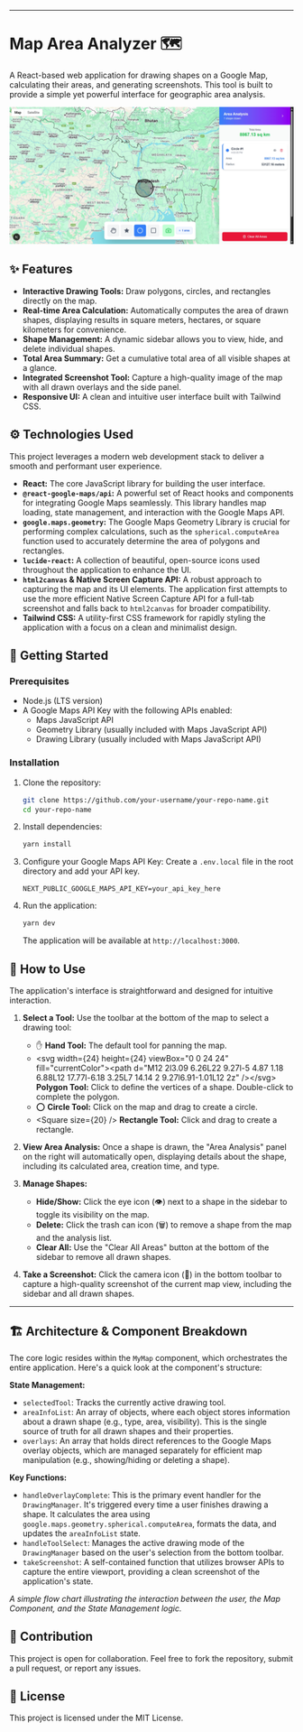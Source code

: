 -----

# Map Area Analyzer 🗺️

A React-based web application for drawing shapes on a Google Map, calculating their areas, and generating screenshots. This tool is built to provide a simple yet powerful interface for geographic area analysis.

![A screenshot of the Map Area Analyzer application](public/assets/map-screenshot-1758103390475.png)

## ✨ Features

  * **Interactive Drawing Tools:** Draw polygons, circles, and rectangles directly on the map.
  * **Real-time Area Calculation:** Automatically computes the area of drawn shapes, displaying results in square meters, hectares, or square kilometers for convenience.
  * **Shape Management:** A dynamic sidebar allows you to view, hide, and delete individual shapes.
  * **Total Area Summary:** Get a cumulative total area of all visible shapes at a glance.
  * **Integrated Screenshot Tool:** Capture a high-quality image of the map with all drawn overlays and the side panel.
  * **Responsive UI:** A clean and intuitive user interface built with Tailwind CSS.

## ⚙️ Technologies Used

This project leverages a modern web development stack to deliver a smooth and performant user experience.

  * **React:** The core JavaScript library for building the user interface.
  * **`@react-google-maps/api`:** A powerful set of React hooks and components for integrating Google Maps seamlessly. This library handles map loading, state management, and interaction with the Google Maps API.
  * **`google.maps.geometry`:** The Google Maps Geometry Library is crucial for performing complex calculations, such as the `spherical.computeArea` function used to accurately determine the area of polygons and rectangles.
  * **`lucide-react`:** A collection of beautiful, open-source icons used throughout the application to enhance the UI.
  * **`html2canvas` & Native Screen Capture API:** A robust approach to capturing the map and its UI elements. The application first attempts to use the more efficient Native Screen Capture API for a full-tab screenshot and falls back to `html2canvas` for broader compatibility.
  * **Tailwind CSS:** A utility-first CSS framework for rapidly styling the application with a focus on a clean and minimalist design.

## 🚀 Getting Started

### Prerequisites

  * Node.js (LTS version)
  * A Google Maps API Key with the following APIs enabled:
      * Maps JavaScript API
      * Geometry Library (usually included with Maps JavaScript API)
      * Drawing Library (usually included with Maps JavaScript API)

### Installation

1.  Clone the repository:

    ```bash
    git clone https://github.com/your-username/your-repo-name.git
    cd your-repo-name
    ```

2.  Install dependencies:

    ```bash
    yarn install
    ```

3.  Configure your Google Maps API Key:
    Create a `.env.local` file in the root directory and add your API key.

    ```
    NEXT_PUBLIC_GOOGLE_MAPS_API_KEY=your_api_key_here
    ```

4.  Run the application:

    ```bash
    yarn dev
    ```

    The application will be available at `http://localhost:3000`.

## 🎨 How to Use

The application's interface is straightforward and designed for intuitive interaction.

1.  **Select a Tool:** Use the toolbar at the bottom of the map to select a drawing tool:

      * ✋ **Hand Tool:** The default tool for panning the map.
      * \<svg width={24} height={24} viewBox="0 0 24 24" fill="currentColor"\>\<path d="M12 2l3.09 6.26L22 9.27l-5 4.87 1.18 6.88L12 17.77l-6.18 3.25L7 14.14 2 9.27l6.91-1.01L12 2z" /\>\</svg\> **Polygon Tool:** Click to define the vertices of a shape. Double-click to complete the polygon.
      * ⭕ **Circle Tool:** Click on the map and drag to create a circle.
      * \<Square size={20} /\> **Rectangle Tool:** Click and drag to create a rectangle.

2.  **View Area Analysis:** Once a shape is drawn, the "Area Analysis" panel on the right will automatically open, displaying details about the shape, including its calculated area, creation time, and type.

3.  **Manage Shapes:**

      * **Hide/Show:** Click the eye icon (👁️) next to a shape in the sidebar to toggle its visibility on the map.
      * **Delete:** Click the trash can icon (🗑️) to remove a shape from the map and the analysis list.
      * **Clear All:** Use the "Clear All Areas" button at the bottom of the sidebar to remove all drawn shapes.

4.  **Take a Screenshot:** Click the camera icon (📸) in the bottom toolbar to capture a high-quality screenshot of the current map view, including the sidebar and all drawn shapes.

-----

## 🏗️ Architecture & Component Breakdown

The core logic resides within the `MyMap` component, which orchestrates the entire application. Here's a quick look at the component's structure:

**State Management:**

  * `selectedTool`: Tracks the currently active drawing tool.
  * `areaInfoList`: An array of objects, where each object stores information about a drawn shape (e.g., type, area, visibility). This is the single source of truth for all drawn shapes and their properties.
  * `overlays`: An array that holds direct references to the Google Maps overlay objects, which are managed separately for efficient map manipulation (e.g., showing/hiding or deleting a shape).

**Key Functions:**

  * `handleOverlayComplete`: This is the primary event handler for the `DrawingManager`. It's triggered every time a user finishes drawing a shape. It calculates the area using `google.maps.geometry.spherical.computeArea`, formats the data, and updates the `areaInfoList` state.
  * `handleToolSelect`: Manages the active drawing mode of the `DrawingManager` based on the user's selection from the bottom toolbar.
  * `takeScreenshot`: A self-contained function that utilizes browser APIs to capture the entire viewport, providing a clean screenshot of the application's state.

*A simple flow chart illustrating the interaction between the user, the Map Component, and the State Management logic.*

## 🤝 Contribution

This project is open for collaboration. Feel free to fork the repository, submit a pull request, or report any issues.

## 📝 License

This project is licensed under the MIT License.

